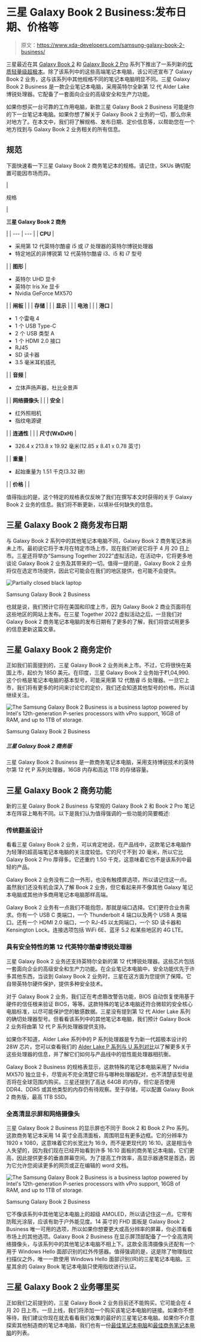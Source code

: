 # 三星 Galaxy Book 2 Business:发布日期、价格等

> 原文：<https://www.xda-developers.com/samsung-galaxy-book-2-business/>

三星最近在其 [Galaxy Book 2](https://www.xda-developers.com/samsung-galaxy-book-2/) 和 [Galaxy Book 2 Pro](https://www.xda-developers.com/samsung-galaxy-book-2-pro/) 系列下推出了一系列新的[优质轻量级超极本](https://www.xda-developers.com/best-lightweight-laptops/)。除了该系列中的这些高端笔记本电脑，该公司还宣布了 Galaxy Book 2 业务，这与该系列中其他规格不同的笔记本电脑明显不同。三星 Galaxy Book 2 Business 是一款企业笔记本电脑，采用英特尔全新第 12 代 Alder Lake 博锐处理器。它配备了一套面向企业的高级安全和生产力功能。

如果你想买一台可靠的工作用电脑，新款三星 Galaxy Book 2 Business 可能是你的下一台笔记本电脑。如果你想了解关于 Galaxy Book 2 业务的一切，那么你来对地方了。在本文中，我们将了解规格、发布日期、定价信息等，以帮助您在一个地方找到与 Galaxy Book 2 业务相关的所有信息。

## 规范

下面快速看一下三星 Galaxy Book 2 商务笔记本的规格。请记住，SKUs 确切配置可能因市场而异。

| 

规格

 | 

**三星 Galaxy Book 2 商务**

 |
| --- | --- |
| **CPU** | 

*   采用第 12 代英特尔酷睿 i5 或 i7 处理器的英特尔博锐处理器
*   特定地区的非博锐第 12 代英特尔酷睿 i3、i5 和 i7 型号

 |
| **图形** | 

*   英特尔 UHD 显卡
*   英特尔 Iris Xe 显卡
*   Nvidia GeForce MX570

 |
| **闸板** |  |
| **存储** |  |
| **显示** |  |
| **电池** |  |
| **港口** | 

*   1 个雷电 4
*   1 个 USB Type-C
*   2 个 USB 类型 A
*   1 个 HDMI 2.0 接口
*   RJ45
*   SD 读卡器
*   3.5 毫米耳机插孔

 |
| **音频** | 

*   立体声扬声器，杜比全景声

 |
| **网络摄像头** |  |
| **安全** | 

*   红外照相机
*   指纹电源键

 |
| **连通性** |  |
| **尺寸(WxDxH)** | 

*   326.4 x 213.8 x 19.92 毫米(12.85 x 8.41 x 0.78 英寸)

 |
| **重量** | 

*   起始重量为 1.51 千克(3.32 磅)

 |
| **价格** |  |

值得指出的是，这个特定的规格表仅反映了我们在撰写本文时获得的关于 Galaxy Book 2 业务的信息。我们将不断更新，以填补任何缺失的信息。

## 三星 Galaxy Book 2 商务发布日期

与 Galaxy Book 2 系列中的其他笔记本电脑不同，Galaxy Book 2 商务笔记本尚未上市。最初说它将于本月在特定市场上市，现在我们听说它将于 4 月 20 日上市。三星还将举办“Samsung Together 2022”虚拟活动，在活动中，它将更多地谈论 Galaxy Book 2 业务及其带来的一切。值得一提的是，Galaxy Book 2 业务将仅在选定市场提供，因此它可能会在我们的地区提供，也可能不会提供。

 <picture>![Partially closed black laptop](img/c95906760cc21f47490618472c526bcc.png)</picture> 

Samsung Galaxy Book 2 Business

也就是说，我们预计它将在美国和印度上市，因为 Galaxy Book 2 商业页面将在这些地区的网站上发布。在三星 Together 2022 虚拟活动之后，一旦我们对 Galaxy Book 2 商务笔记本电脑的发布日期有了更多的了解，我们将尝试用更多的信息更新这篇文章。

## 三星 Galaxy Book 2 商务定价

正如我们前面提到的，三星 Galaxy Book 2 业务尚未上市。不过，它将很快在美国上市，起价为 1850 美元。在印度，三星 Galaxy Book 2 业务始于₹1,04,990.这个价格是笔记本电脑的基本型号，可能采用第 12 代酷睿 i5 处理器。一旦它上市，我们将有更多的时间来讨论它的定价，我们还会知道其他型号的价格，所以请继续关注。

 <picture>![The Samsung Galaxy Book 2 Business is a business laptop powered by Intel's 12th-generation P-series processors with vPro support, 16GB of RAM, and up to 1TB of storage.](img/f82b09f7cc2670758b0c219cd32fda72.png)</picture> 

Samsung Galaxy Book 2 Business

##### 三星 Galaxy Book 2 商务版

三星 Galaxy Book 2 Business 是一款商务笔记本电脑，采用支持博锐技术的英特尔第 12 代 P 系列处理器，16GB 内存和高达 1TB 的存储容量。

## 三星 Galaxy Book 2 商务功能

新的三星 Galaxy Book 2 Business 与常规的 Galaxy Book 2 和 Book 2 Pro 笔记本在阵容上略有不同。以下是我们认为值得强调的一些功能的简要概述:

### 传统翻盖设计

看看三星 Galaxy Book 2 业务，可以肯定地说，在产品线中，这款笔记本电脑作为轻薄的超高端笔记本电脑的关注度较低。它的尺寸不到 20 毫米，所以它比 Galaxy Book 2 Pro 厚得多。它还重约 1.50 千克，这意味着它也不是该系列中最轻的产品。

Galaxy Book 2 业务没有二合一外形，也没有触摸屏选项，所以请记住这一点。虽然我们还没有机会深入了解 Book 2 业务，但它看起来并不像其他 Galaxy 笔记本电脑或其他许多商用笔记本电脑那样高端。

Galaxy Book 2 业务有一点我们不能抱怨，那就是端口选择。它们更符合业务需求。你有一个 USB C 类端口，一个 Thunderbolt 4 端口以及两个 USB A 类端口。还有一个 HDMI 2.0 端口，一个 RJ-45 以太网端口，一个 SD 读卡器和 Kensington Lock。连接选项包括 WiFi 6E、蓝牙 5.2 和某些地区的 4G LTE。

### 具有安全特性的第 12 代英特尔酷睿博锐处理器

三星 Galaxy Book 2 业务还支持英特尔全新的第 12 代博锐处理器。这些芯片包括一套面向企业的高级安全和生产力功能。在企业笔记本电脑中，安全功能优先于许多其他东西，当谈到 Galaxy Book 2 业务时，三星在这方面为您提供了保障。它自带英特尔硬件保护，提供多种安全技术。

对于 Galaxy Book 2 业务，我们正在考虑篡改警告功能，BIOS 自动恢复使用基于硬件的信任根来验证 BIOS，等等。这款特殊的笔记本电脑还符合微软的安全核心电脑标准，以尽可能保护您的敏感数据。三星没有提到第 12 代 Alder Lake 系列的确切处理器型号。但看看该系列中的其他笔记本电脑，我们预计 Galaxy Book 2 业务将由第 12 代 P 系列处理器提供支持。

如果你不知道，Alder Lake 系列中的 P 系列处理器是专为新一代超极本设计的 28W 芯片。您可以查看我们的 [Alder Lake P 系列与 U 系列对比](https://www.xda-developers.com/intel-12th-gen-p-vs-u-series/)以了解更多关于这些处理器的信息，并了解它们如何与产品线中的低性能处理器相抗衡。

Galaxy Book 2 Business 的规格表显示，这款特殊的笔记本电脑采用了 Nvidia MX570 独立显卡，尽管尚不完全清楚它将与哪种处理器配对，也不清楚该型号是否将在全球范围内购买。三星还提到了高达 64GB 的内存，但它是否使用 DDR4、DDR5 或其他类型的内存仍有待观察。至于存储，可以配置 Galaxy Book 2 商务版，最高 1TB SSD。

### 全高清显示屏和网络摄像头

三星 Galaxy Book 2 Business 的显示屏也不同于 Book 2 和 Book 2 Pro 系列。这款商务笔记本采用 14 英寸全高清面板，周围明显有更多边框。它的分辨率为 1920 x 1080，这意味着它的长宽比为 16:9，而不是更现代的 16:10。这是相当令人失望的，因为我们现在已经开始看到许多 16:10 面板的商务笔记本电脑，它们更高，因此提供更多的垂直屏幕空间。为了提高工作效率，高显示器通常是首选，因为它允许您阅读更多的网页或正在编辑的 word 文档。

 <picture>![The Samsung Galaxy Book 2 Business is a business laptop powered by Intel's 12th-generation P-series processors with vPro support, 16GB of RAM, and up to 1TB of storage.](img/f82b09f7cc2670758b0c219cd32fda72.png)</picture> 

Samsung Galaxy Book 2 Business

它不像该系列中其他笔记本电脑上的超级 AMOLED，所以请记住这一点。它带有防眩光涂层，应该有助于户外能见度。14 英寸的 FHD 面板是 Galaxy Book 2 Business 唯一可用的选项，所以如果你想要更大或高分辨率的屏幕，你必须看看市场上的其他选项。Galaxy Book 2 Business 在显示屏顶部配备了一个全高清网络摄像头，与该系列中的其他笔记本电脑不相上下。这款全高清摄像头还配有一个用于 Windows Hello 面部识别的红外传感器。值得强调的是，这是除了物理指纹扫描仪之外，唯一一款使用 Windows Hello 面部识别(IR)的三星笔记本电脑。三星其余的 Galaxy Book 笔记本电脑只使用指纹进行认证。

## 三星 Galaxy Book 2 业务哪里买

正如我们之前提到的，三星 Galaxy Book 2 业务目前还不能购买。它可能会在 4 月 20 日上市。一旦上线，我们将添加一个购买该笔记本电脑的链接。如果你不想等待，我们建议你现在就去看看我们收集的最好的三星笔记本电脑。如果你不介意探索其他制造商的笔记本电脑，我们也有一份[最佳笔记本电脑](https://www.xda-developers.com/best-laptops/)和[最佳商务笔记本电脑](https://www.xda-developers.com/best-business-laptops/)的列表。